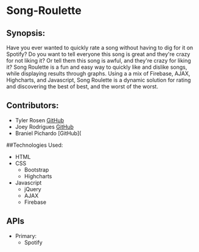 # Song-Roulette

## Synopsis:

Have you ever wanted to quickly rate a song without having to dig for it on Spotify? Do you want to tell everyone this song is great and they're crazy for not liking it? Or tell them this song is awful, and they're crazy for liking it? Song Roulette is a fun and easy way to quickly like and dislike songs, while displaying results through graphs. Using a a mix of Firebase, AJAX, Highcharts, and Javascript, Song Roulette is a dynamic solution for rating and discovering the best of best, and the worst of the worst.

## Contributors:

* Tyler Rosen [GitHub](https://github.com/TylerRosen)
* Joey Rodrigues [GitHub](https://github.com/Joeyrodrigues92)
* Braniel Pichardo [GitHub](

##Technologies Used:

* HTML
* CSS
  * Bootstrap
  * Highcharts
* Javascript
  * jQuery
  * AJAX
  * Firebase
  
 ## APIs
 
* Primary:
  * Spotify
  

